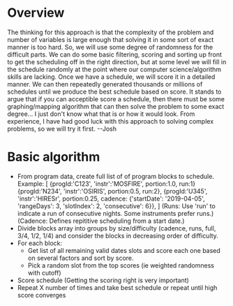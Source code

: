 # Overview

The thinking for this approach is that the complexity of the problem and number of variables is large enough that solving it in some sort of exact manner is too hard.  So, we will use some degree of randomness for the difficult parts.  We can do some basic filtering, scoring and sorting up front to get the scheduling off in the right direction, but at some level we will fill in the schedule randomly at the point where our computer science/algorithm skills are lacking.  Once we have a schedule, we will score it in a detailed manner.  We can then repeatedly generated thousands or millions of schedules until we produce the best schedule based on score.  It stands to argue that if you can acceptible score a schedule, then there must be some graphing/mapping algorithm that can then solve the problem to some exact degree... I just don't know what that is or how it would look.  From experience, I have had good luck with this approach to solving complex problems, so we will try it first.  --Josh



# Basic algorithm

- From program data, create full list of of program blocks to schedule. Example:
    [
        {progId:'C123', 'instr':'MOSFIRE', portion:1.0, run:1}
        {progId:'N234', 'instr':'OSIRIS',  portion:0.5, run:2}, 
        {progId:'U345', 'instr':'HIRESr',  portion:0.25, cadence: {'startDate': '2019-04-05', 'rangeDays': 3, 'slotIndex': 2, 'consecutive': 6}}, 
    ]
   (Runs: Use 'run' to indicate a run of consecutive nights. Some instruments prefer runs.)
   (Cadence: Defines repititive scheduling from a start date.)
- Divide blocks array into groups by size/difficulty (cadence, runs, full, 3/4, 1/2, 1/4) and consider the blocks in decreasing order of difficulty.
- For each block:
    - Get list of all remaining valid dates slots and score each one based on several factors and sort by score.
    - Pick a random slot from the top scores (ie weighted randomness with cutoff)
- Score schedule (Getting the scoring right is very important)
- Repeat X number of times and take best schedule or repeat until high score converges


